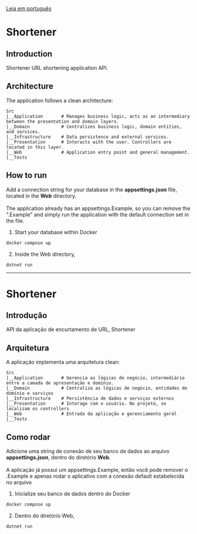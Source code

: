[Leia em português](#introdução)

# Shortener

## Introduction

Shortener URL shortening application API.

## Architecture

The application follows a clean architecture:
```
Src
|__Application       # Manages business logic, acts as an intermediary between the presentation and domain layers.
|__Domain            # Centralizes business logic, domain entities, and services.
|__Infrastructure    # Data persistence and external services.
|__Presentation      # Interacts with the user. Controllers are located in this layer.
|__Web               # Application entry point and general management.
|__Tests
```

## How to run

Add a connection string for your database in the **appsettings.json** file, located in the **Web** directory.<br><br>
The application already has an appsettings.Example, so you can remove the ".Example" and simply run the application with the default connection set in the file.<br>

1. Start your database within Docker
```bash
docker compose up
```

2. Inside the Web directory,
```bash
dotnet run
```

---

# Shortener

## Introdução

API da aplicação de encurtamento de URL, Shortener

## Arquitetura

A aplicação implementa uma arquitetura clean:
```
Src
|__Application       # Gerencia as lógicas de negócio, intermediário entre a camada de apresentação e domínio.
|__Domain            # Centraliza as lógicas de negócio, entidades de domínio e serviços
|__Infrastructure    # Persistência de dados e serviços externos
|__Presentation      # Interage com o usuário. No projeto, se localizam os controllers
|__Web               # Entrada da aplicação e gerenciamento geral
|__Tests
```

## Como rodar

Adicione uma string de conexão de seu banco de dados ao arquivo **appsettings.json**, dentro do diretório **Web**.<br><br>
A aplicação já possui um appsettings.Example, então você pode remover o .Example e apenas rodar o aplicativo com a conexão default estabelecida no arquivo<br>

1. Inicialize seu banco de dados dentro do Docker
```bash
docker compose up
```

2. Dentro do diretório Web,
```bash
dotnet run
```
